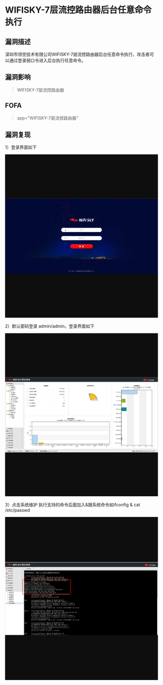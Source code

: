 # WIFISKY-7层流控路由器后台任意命令执行

## 漏洞描述

深圳市领空技术有限公司WIFISKY-7层流控路由器后台任意命令执行，攻击者可以通过登录弱口令进入后台执行任意命令。

## 漏洞影响

> WIFISKY-7层流控路由器

## FOFA

> app="WIFISKY-7层流控路由器"

## 漏洞复现

1）登录界面如下

![1](resource/WIFISKY-7层流控路由器/1.jpg)

2）默认密码登录 admin/admin，登录界面如下

![2](resource/WIFISKY-7层流控路由器/2.jpg)

3）点击系统维护 执行支持的命令后面加入&跟系统命令如ifconfig & cat /etc/passwd 

![3](resource/WIFISKY-7层流控路由器/3.jpg)

 